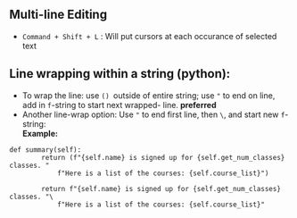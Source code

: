 

## Multi-line Editing 
  - `Command + Shift + L` : Will put cursors at each occurance of selected text

## Line wrapping within a string (python):
- To wrap the line: use `() `outside of entire string; use `"` to end on line, add in `f`-string to start next wrapped- line.  **preferred**
- Another line-wrap option:  Use `"` to end first line, then `\`, and start new `f`-string:  
**Example:**
```
def summary(self):
        return (f"{self.name} is signed up for {self.get_num_classes} classes. "
            f"Here is a list of the courses: {self.course_list}")
```
```
        return f"{self.name} is signed up for {self.get_num_classes} classes. "\
            f"Here is a list of the courses: {self.course_list}"
```
